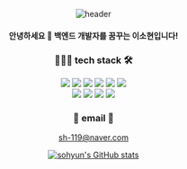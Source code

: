 <div align="center">
  
![header](https://capsule-render.vercel.app/api?type=waving&color=aed3ec&height=300&section=header&text=Welcome%20Sohyun's%20git&fontSize=60&fontColor=ffffff)

#### 안녕하세요 👋 백엔드 개발자를 꿈꾸는 이소현입니다!
  
### 👩🏻‍💻 tech stack 🛠
<div class="d-flex">
<img src="https://img.shields.io/badge/java-00739?style=flat-square&logo=java&logoColor=white"/>
<img src="https://img.shields.io/badge/C-A8B9CC?style=flat-square&logo=C&logoColor=white"/>
<img src="https://img.shields.io/badge/Python-3776AB?style=flat-square&logo=Python&logoColor=white"/>
<img src="https://img.shields.io/badge/Spring-6DB33F?style=flat-square&logo=Spring&logoColor=white"/>
<img src="https://img.shields.io/badge/MySQL-4479A1?style=flat-square&logo=MySQL&logoColor=white"/>
<img src="https://img.shields.io/badge/Linux-FCC624?style=flat-square&logo=Linux&logoColor=white"/>
</div>
<div class="d-flex">
<img src="https://img.shields.io/badge/JavaScript-black?style=flat-square&logo=JavaScript&logoColor=F7DF1E"/>
<img src="https://img.shields.io/badge/HTML5-E34F26?style=flat-square&logo=HTML5&logoColor=white"/>
<img src="https://img.shields.io/badge/CSS3-1572B6?style=flat-square&logo=CSS3&logoColor=white"/>
<img src="https://img.shields.io/badge/jQuery-0769AD?style=flat-square&logo=jQuery&logoColor=white"/>
</div>

  
### 📧 email 📧
sh-119@naver.com  

  
[![sohyun's GitHub stats](https://github-readme-stats.vercel.app/api?username=sohyun119)](https://github.com/anuraghazra/github-readme-stats)  
  
</div>
<!--
**sohyun119/sohyun119** is a ✨ _special_ ✨ repository because its `README.md` (this file) appears on your GitHub profile.

Here are some ideas to get you started:

- 🔭 I’m currently working on ...
- 🌱 I’m currently learning ...
- 👯 I’m looking to collaborate on ...
- 🤔 I’m looking for help with ...
- 💬 Ask me about ...
- 📫 How to reach me: ...
- 😄 Pronouns: ...
- ⚡ Fun fact: ...
-->
